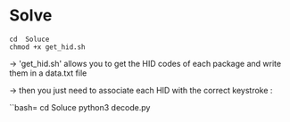 # Solve

```bash=
cd  Soluce
chmod +x get_hid.sh 
```

-> 'get_hid.sh' allows you to get the HID codes of each package and write them in a data.txt file

-> then you just need to associate each HID with the correct keystroke :

``bash=
cd Soluce
python3 decode.py
```
